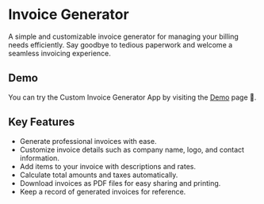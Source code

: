 # Invoice Generator

A simple and customizable invoice generator for managing your billing needs efficiently. Say goodbye to tedious paperwork and welcome a seamless invoicing experience.

## Demo
You can try the Custom Invoice Generator App by visiting the [Demo](https://harshmarolia.github.io/Invoice-Generator/) page 🚀.

## Key Features

- Generate professional invoices with ease.
- Customize invoice details such as company name, logo, and contact information.
- Add items to your invoice with descriptions and rates.
- Calculate total amounts and taxes automatically.
- Download invoices as PDF files for easy sharing and printing.
- Keep a record of generated invoices for reference.
